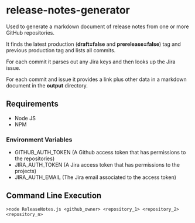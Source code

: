 # release-notes-generator

Used to generate a markdown document of release notes from one or more GitHub repositories.

It finds the latest production (**draft=false** and **prerelease=false**) tag and previous production tag and lists all commits.

For each commit it parses out any Jira keys and then looks up the Jira issue.

For each commit and issue it provides a link plus other data in a markdown document in the **output** directory.

## Requirements
- Node JS
- NPM

### Environment Variables
- GITHUB_AUTH_TOKEN (A Github access token that has permissions to the repositories)
- JIRA_AUTH_TOKEN (A Jira access token that has permissions to the projects)
- JIRA_AUTH_EMAIL (The Jira email associated to the access token)

## Command Line Execution

    >node ReleaseNotes.js <github_owner> <repository_1> <repository_2> <repository_n>

